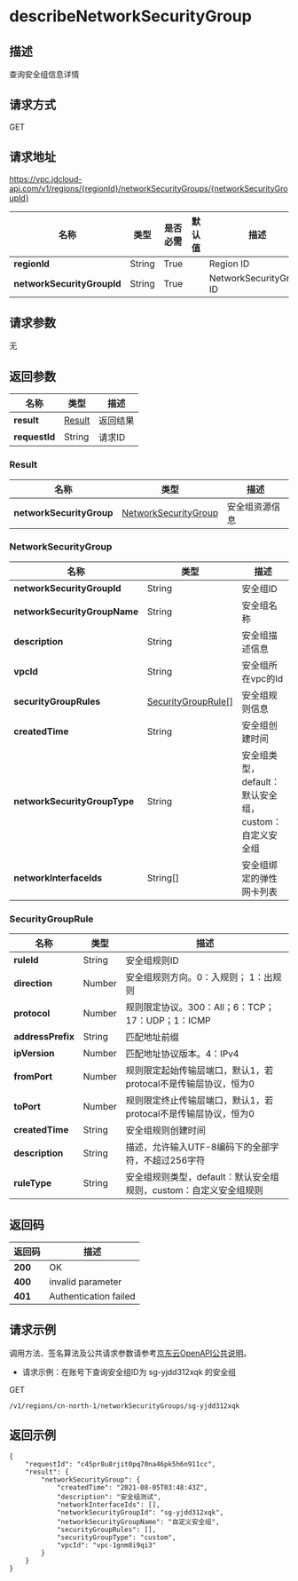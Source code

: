 # describeNetworkSecurityGroup


## 描述
查询安全组信息详情

## 请求方式
GET

## 请求地址
https://vpc.jdcloud-api.com/v1/regions/{regionId}/networkSecurityGroups/{networkSecurityGroupId}

|名称|类型|是否必需|默认值|描述|
|---|---|---|---|---|
|**regionId**|String|True| |Region ID|
|**networkSecurityGroupId**|String|True| |NetworkSecurityGroup ID|

## 请求参数
无


## 返回参数
|名称|类型|描述|
|---|---|---|
|**result**|[Result](describeNetworkSecurityGroup#user-content-result)|返回结果|
|**requestId**|String|请求ID|

### <div id="user-content-result">Result</div>
|名称|类型|描述|
|---|---|---|
|**networkSecurityGroup**|[NetworkSecurityGroup](describeNetworkSecurityGroup#user-content-networksecuritygroup)|安全组资源信息|
### <div id="user-content-networksecuritygroup">NetworkSecurityGroup</div>
|名称|类型|描述|
|---|---|---|
|**networkSecurityGroupId**|String|安全组ID|
|**networkSecurityGroupName**|String|安全组名称|
|**description**|String|安全组描述信息|
|**vpcId**|String|安全组所在vpc的Id|
|**securityGroupRules**|[SecurityGroupRule[]](describeNetworkSecurityGroup#user-content-securitygrouprule)|安全组规则信息|
|**createdTime**|String|安全组创建时间|
|**networkSecurityGroupType**|String|安全组类型，default：默认安全组，custom：自定义安全组|
|**networkInterfaceIds**|String[]|安全组绑定的弹性网卡列表|
### <div id="user-content-securitygrouprule">SecurityGroupRule</div>
|名称|类型|描述|
|---|---|---|
|**ruleId**|String|安全组规则ID|
|**direction**|Number|安全组规则方向。0：入规则； 1：出规则|
|**protocol**|Number|规则限定协议。300：All；6：TCP；17：UDP；1：ICMP|
|**addressPrefix**|String|匹配地址前缀|
|**ipVersion**|Number|匹配地址协议版本。4：IPv4|
|**fromPort**|Number|规则限定起始传输层端口，默认1，若protocal不是传输层协议，恒为0|
|**toPort**|Number|规则限定终止传输层端口，默认1，若protocal不是传输层协议，恒为0|
|**createdTime**|String|安全组规则创建时间|
|**description**|String|描述，允许输入UTF-8编码下的全部字符，不超过256字符|
|**ruleType**|String|安全组规则类型，default：默认安全组规则，custom：自定义安全组规则|

## 返回码
|返回码|描述|
|---|---|
|**200**|OK|
|**400**|invalid parameter|
|**401**|Authentication failed|

## 请求示例
调用方法、签名算法及公共请求参数请参考[京东云OpenAPI公共说明](https://docs.jdcloud.com/common-declaration/api/introduction)。
- 请求示例：在账号下查询安全组ID为 sg-yjdd312xqk 的安全组

GET
```
/v1/regions/cn-north-1/networkSecurityGroups/sg-yjdd312xqk

```

## 返回示例
```
{
    "requestId": "c45pr8u8rjit0pq70na46pk5h6n911cc", 
    "result": {
        "networkSecurityGroup": {
            "createdTime": "2021-08-05T03:48:43Z", 
            "description": "安全组测试", 
            "networkInterfaceIds": [], 
            "networkSecurityGroupId": "sg-yjdd312xqk", 
            "networkSecurityGroupName": "自定义安全组", 
            "securityGroupRules": [], 
            "securityGroupType": "custom", 
            "vpcId": "vpc-1gnm8i9qi3"
        }
    }
}
```
